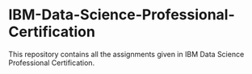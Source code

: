 # IBM-Data-Science-Professional-Certification
This repository contains all the assignments given in IBM Data Science Professional Certification.
